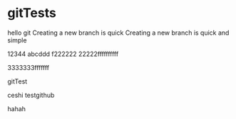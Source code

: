 # gitTests
hello git
Creating a new branch is quick
Creating a new branch is quick and simple


12344
abcddd
f222222
22222ffffffffff



3333333fffffff

gitTest

ceshi
 testgithub
 
hahah